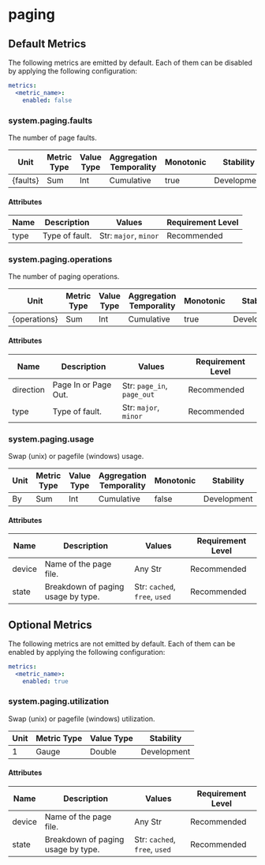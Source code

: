 [comment]: <> (Code generated by mdatagen. DO NOT EDIT.)

# paging

## Default Metrics

The following metrics are emitted by default. Each of them can be disabled by applying the following configuration:

```yaml
metrics:
  <metric_name>:
    enabled: false
```

### system.paging.faults

The number of page faults.

| Unit | Metric Type | Value Type | Aggregation Temporality | Monotonic | Stability |
| ---- | ----------- | ---------- | ----------------------- | --------- | --------- |
| {faults} | Sum | Int | Cumulative | true | Development |

#### Attributes

| Name | Description | Values | Requirement Level |
| ---- | ----------- | ------ | -------- |
| type | Type of fault. | Str: ``major``, ``minor`` | Recommended |

### system.paging.operations

The number of paging operations.

| Unit | Metric Type | Value Type | Aggregation Temporality | Monotonic | Stability |
| ---- | ----------- | ---------- | ----------------------- | --------- | --------- |
| {operations} | Sum | Int | Cumulative | true | Development |

#### Attributes

| Name | Description | Values | Requirement Level |
| ---- | ----------- | ------ | -------- |
| direction | Page In or Page Out. | Str: ``page_in``, ``page_out`` | Recommended |
| type | Type of fault. | Str: ``major``, ``minor`` | Recommended |

### system.paging.usage

Swap (unix) or pagefile (windows) usage.

| Unit | Metric Type | Value Type | Aggregation Temporality | Monotonic | Stability |
| ---- | ----------- | ---------- | ----------------------- | --------- | --------- |
| By | Sum | Int | Cumulative | false | Development |

#### Attributes

| Name | Description | Values | Requirement Level |
| ---- | ----------- | ------ | -------- |
| device | Name of the page file. | Any Str | Recommended |
| state | Breakdown of paging usage by type. | Str: ``cached``, ``free``, ``used`` | Recommended |

## Optional Metrics

The following metrics are not emitted by default. Each of them can be enabled by applying the following configuration:

```yaml
metrics:
  <metric_name>:
    enabled: true
```

### system.paging.utilization

Swap (unix) or pagefile (windows) utilization.

| Unit | Metric Type | Value Type | Stability |
| ---- | ----------- | ---------- | --------- |
| 1 | Gauge | Double | Development |

#### Attributes

| Name | Description | Values | Requirement Level |
| ---- | ----------- | ------ | -------- |
| device | Name of the page file. | Any Str | Recommended |
| state | Breakdown of paging usage by type. | Str: ``cached``, ``free``, ``used`` | Recommended |
